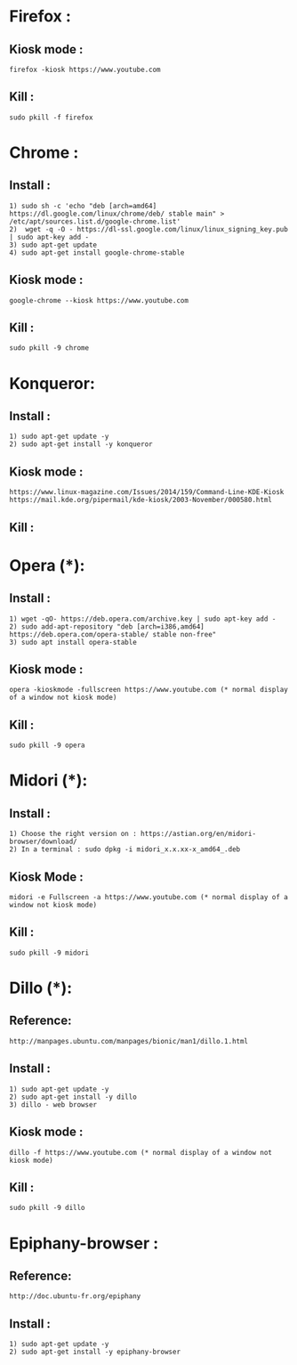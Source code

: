 # Firefox :

## Kiosk mode : 
    firefox -kiosk https://www.youtube.com
## Kill :
    sudo pkill -f firefox
# Chrome :

## Install :

    1) sudo sh -c 'echo "deb [arch=amd64] https://dl.google.com/linux/chrome/deb/ stable main" > /etc/apt/sources.list.d/google-chrome.list'
    2)  wget -q -O - https://dl-ssl.google.com/linux/linux_signing_key.pub | sudo apt-key add -
    3) sudo apt-get update
    4) sudo apt-get install google-chrome-stable

## Kiosk mode :
    google-chrome --kiosk https://www.youtube.com
## Kill :
    sudo pkill -9 chrome
# Konqueror:

## Install :    
    1) sudo apt-get update -y
    2) sudo apt-get install -y konqueror
## Kiosk mode :
    https://www.linux-magazine.com/Issues/2014/159/Command-Line-KDE-Kiosk
    https://mail.kde.org/pipermail/kde-kiosk/2003-November/000580.html
## Kill :
# Opera (*):

## Install : 
    1) wget -qO- https://deb.opera.com/archive.key | sudo apt-key add -
    2) sudo add-apt-repository "deb [arch=i386,amd64] https://deb.opera.com/opera-stable/ stable non-free"
    3) sudo apt install opera-stable
## Kiosk mode : 
    opera -kioskmode -fullscreen https://www.youtube.com (* normal display of a window not kiosk mode)
## Kill :
    sudo pkill -9 opera   
# Midori (*):

## Install :
    1) Choose the right version on : https://astian.org/en/midori-browser/download/
    2) In a terminal : sudo dpkg -i midori_x.x.xx-x_amd64_.deb
## Kiosk Mode :
    midori -e Fullscreen -a https://www.youtube.com (* normal display of a window not kiosk mode)
## Kill : 
    sudo pkill -9 midori
# Dillo (*):
## Reference:
    http://manpages.ubuntu.com/manpages/bionic/man1/dillo.1.html
## Install :
    1) sudo apt-get update -y
    2) sudo apt-get install -y dillo
    3) dillo - web browser
## Kiosk mode : 

    dillo -f https://www.youtube.com (* normal display of a window not kiosk mode)

## Kill :
    sudo pkill -9 dillo

# Epiphany-browser :
## Reference:
    http://doc.ubuntu-fr.org/epiphany
## Install :
    1) sudo apt-get update -y
    2) sudo apt-get install -y epiphany-browser